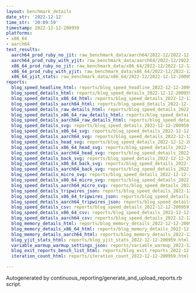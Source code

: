 ```yaml
---
layout: benchmark_details
date_str: '2022-12-12'
time_str: '20:09:59'
timestamp: 2022-12-12-200959
platforms:
- x86_64
- aarch64
test_results:
  aarch64_prod_ruby_no_jit: raw_benchmark_data/aarch64/2022-12/2022-12-12-200959_basic_benchmark_aarch64_prod_ruby_no_jit.json
  aarch64_prod_ruby_with_yjit: raw_benchmark_data/aarch64/2022-12/2022-12-12-200959_basic_benchmark_aarch64_prod_ruby_with_yjit.json
  x86_64_prod_ruby_no_jit: raw_benchmark_data/x86_64/2022-12/2022-12-12-200959_basic_benchmark_x86_64_prod_ruby_no_jit.json
  x86_64_prod_ruby_with_yjit: raw_benchmark_data/x86_64/2022-12/2022-12-12-200959_basic_benchmark_x86_64_prod_ruby_with_yjit.json
  x86_64_yjit_stats: raw_benchmark_data/x86_64/2022-12/2022-12-12-200959_basic_benchmark_x86_64_yjit_stats.json
reports:
  blog_speed_headline_html: reports/blog_speed_headline_2022-12-12-200959.html
  blog_speed_details_html: reports/blog_speed_details_2022-12-12-200959.html
  blog_speed_details_x86_64_html: reports/blog_speed_details_2022-12-12-200959.x86_64.html
  blog_speed_details_aarch64_html: reports/blog_speed_details_2022-12-12-200959.aarch64.html
  blog_speed_details_raw_details_html: reports/blog_speed_details_2022-12-12-200959.raw_details.html
  blog_speed_details_x86_64_raw_details_html: reports/blog_speed_details_2022-12-12-200959.x86_64.raw_details.html
  blog_speed_details_aarch64_raw_details_html: reports/blog_speed_details_2022-12-12-200959.aarch64.raw_details.html
  blog_speed_details_svg: reports/blog_speed_details_2022-12-12-200959.svg
  blog_speed_details_x86_64_svg: reports/blog_speed_details_2022-12-12-200959.x86_64.svg
  blog_speed_details_aarch64_svg: reports/blog_speed_details_2022-12-12-200959.aarch64.svg
  blog_speed_details_head_svg: reports/blog_speed_details_2022-12-12-200959.head.svg
  blog_speed_details_x86_64_head_svg: reports/blog_speed_details_2022-12-12-200959.x86_64.head.svg
  blog_speed_details_aarch64_head_svg: reports/blog_speed_details_2022-12-12-200959.aarch64.head.svg
  blog_speed_details_back_svg: reports/blog_speed_details_2022-12-12-200959.back.svg
  blog_speed_details_x86_64_back_svg: reports/blog_speed_details_2022-12-12-200959.x86_64.back.svg
  blog_speed_details_aarch64_back_svg: reports/blog_speed_details_2022-12-12-200959.aarch64.back.svg
  blog_speed_details_micro_svg: reports/blog_speed_details_2022-12-12-200959.micro.svg
  blog_speed_details_x86_64_micro_svg: reports/blog_speed_details_2022-12-12-200959.x86_64.micro.svg
  blog_speed_details_aarch64_micro_svg: reports/blog_speed_details_2022-12-12-200959.aarch64.micro.svg
  blog_speed_details_tripwires_json: reports/blog_speed_details_2022-12-12-200959.tripwires.json
  blog_speed_details_x86_64_tripwires_json: reports/blog_speed_details_2022-12-12-200959.x86_64.tripwires.json
  blog_speed_details_aarch64_tripwires_json: reports/blog_speed_details_2022-12-12-200959.aarch64.tripwires.json
  blog_speed_details_csv: reports/blog_speed_details_2022-12-12-200959.csv
  blog_speed_details_x86_64_csv: reports/blog_speed_details_2022-12-12-200959.x86_64.csv
  blog_speed_details_aarch64_csv: reports/blog_speed_details_2022-12-12-200959.aarch64.csv
  blog_memory_details_html: reports/blog_memory_details_2022-12-12-200959.html
  blog_memory_details_x86_64_html: reports/blog_memory_details_2022-12-12-200959.x86_64.html
  blog_memory_details_aarch64_html: reports/blog_memory_details_2022-12-12-200959.aarch64.html
  blog_yjit_stats_html: reports/blog_yjit_stats_2022-12-12-200959.html
  variable_warmup_warmup_settings_json: reports/variable_warmup_2022-12-12-200959.warmup_settings.json
  blog_exit_reports_bench_list_html: reports/blog_exit_reports_2022-12-12-200959.bench_list.html
  iteration_count_html: reports/iteration_count_2022-12-12-200959.html

---
```

Autogenerated by continuous_reporting/generate_and_upload_reports.rb script.
